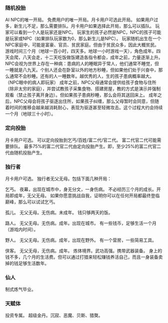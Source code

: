 ### 随机投胎
AI NPC的唯一开局。
免费用户的唯一开局。月卡用户可选此开局。
如果用户过多，新生儿不足，那么需要排队。月卡用户如果选择此开局，那么可以插队。
玩家可以看到一个人是玩家还是NPC。
玩家生的孩子必然是NPC，NPC的孩子可能是玩家或NPC（如果排队玩家数为0，那么新生儿是NPC）。
玩家随机出生在一个NPC家庭中，可能是富豪、官员、贫民家庭。但由于贫民众多，因此大概贫民。
游戏时间三个月（地球一百小时，四天多。地球一小时游戏一天），角色成年。四天会爬，八天会走，十二天吃饭做饭建造各指令都会，成年之前，力量逐渐上升。
NPC会视为世界上存在一种病：患病的人的睡眠异于常人，他们通常不睡觉，但一睡就是八九天。个别人还会在卧室以外的地方秒睡，但如果他们处于兴奋中，那么通常不会秒睡。还有的人一睡数年。越优秀的人，生的孩子患病概率越大。（NPC眼中的病人即玩家）
成年之前，NPC父母通常会提供给孩子食物与住所（除非太穷的家庭），并尝试教孩子采集食物、搭建房屋，教的方式是演示并强制观看（禁止孩子离开身边）。但如果孩子患病秒睡，那么会将其送回床上。
成年之后，NPC父母会将孩子驱逐出住所，如果孩子纠缠，那么父母暂时会同意，但随着时间的推移会越来越消耗耐心，表现为驱逐甚至轻微攻击。这个过程大约会持续一个月（地球三十小时）。
### 定向投胎
月卡用户可选。
可以定向投胎到乞丐/百姓/富二代/官二代。
富二代官二代可能需要排队。
最多75%的富二代官二代由定向投胎产生。即，至少25%的富二代官二代由随机投胎产生。
### 独行者
月卡用户可选。
独行者无父无母。包括下面几种开局：

乞丐。
夜幕，出现在城市中，身无分文，一身伤病。
不必经历三个月的成长。开局即成年，无父无母。
如果你愿意挑战自我，证明你可以在任何开局都最终登临巅峰，那么可以试试乞丐。

孤儿。
无父无母。无伤病。未成年。
钱只够两天的饭。

路人。
无父无母。无伤病。成年。出现在城市。
有一些钱币，足够生活一个月（游戏内时间）。

野人。
无父无母。无伤病。成年，出现在野外。
有一个营房，一些简易工具。

侠客。
无父无母，无伤病。成年。
炼体境界。武功高强。携带武器装备。
身上的钱不多，几个月的生活费。但可以通过打猎来轻松赚钱养活自己，而且一身装备卖掉的钱足够生活数年。
### 仙人
制式炼气毕业。
### 天赋体
投资专属。
超级金丹。沉寂、恶魔、贝斯、猎獒。